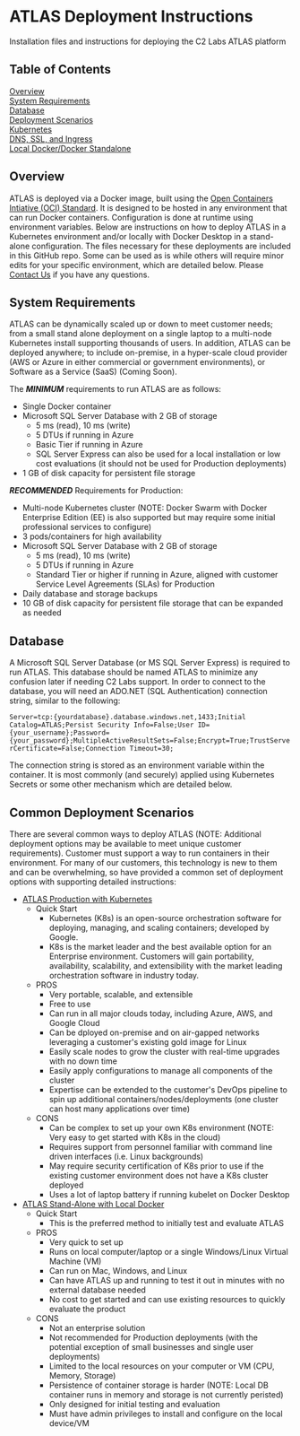 # ATLAS Deployment Instructions
Installation files and instructions for deploying the C2 Labs ATLAS platform

## Table of Contents
[Overview](#overview)<br>
[System Requirements](#system_reqs)<br>
[Database](#database)<br>
[Deployment Scenarios](#scenarios)<br>
[Kubernetes](k8s/README.md)<br>
[DNS, SSL, and Ingress](k8s/DNS-SSL-Ingress.md)<br>
[Local Docker/Docker Standalone](docker_standalone/README.md)<br>
<!-- [Docker Swarm](#docker_swarm)<br> -->


<a name="overview"/>

## Overview
ATLAS is deployed via a Docker image, built using the <a href="https://www.opencontainers.org/">Open Containers Intiative (OCI) Standard</a>. It is designed to be hosted in any environment that can run Docker containers. Configuration is done at runtime using environment variables. Below are instructions on how to deploy ATLAS in a Kubernetes environment and/or locally with Docker Desktop in a stand-alone configuration. The files necessary for these deployments are included in this GitHub repo. Some can be used as is while others will require minor edits for your specific environment, which are detailed below. Please [Contact Us](https://www.c2labs.com/contact-us) if you have any questions.

<a name="system_reqs"/>

## System Requirements
ATLAS can be dynamically scaled up or down to meet customer needs; from a small stand alone deployment on a single laptop to a multi-node Kubernetes install supporting thousands of users.  In addition, ATLAS can be deployed anywhere; to include on-premise, in a hyper-scale cloud provider (AWS or Azure in either commercial or government environments), or Software as a Service (SaaS) (Coming Soon).

The **_MINIMUM_** requirements to run ATLAS  are as follows:

- Single Docker container
- Microsoft SQL Server Database with 2 GB of storage
    - 5 ms (read), 10 ms (write)
    - 5 DTUs if running in Azure
    - Basic Tier if running in Azure
    - SQL Server Express can also be used for a local installation or low cost evaluations (it should not be used for Production deployments)
- 1 GB of disk capacity for persistent file storage

**_RECOMMENDED_** Requirements for Production:

- Multi-node Kubernetes cluster (NOTE: Docker Swarm with Docker Enterprise Edition (EE) is also supported but may require some initial professional services to configure)
- 3 pods/containers for high availability
- Microsoft SQL Server Database with 2 GB of storage
    - 5 ms (read), 10 ms (write)
    - 5 DTUs if running in Azure
    - Standard Tier or higher if running in Azure, aligned with customer Service Level Agreements (SLAs) for Production
- Daily database and storage backups 
- 10 GB of disk capacity for persistent file storage that can be expanded as needed

<a name="database"/>

## Database
A Microsoft SQL Server Database (or MS SQL Server Express) is required to run ATLAS. This database should be named ATLAS to minimize any confusion later if needing C2 Labs support. In order to connect to the database, you will need an ADO.NET (SQL Authentication) connection string, similar to the following:

`Server=tcp:{yourdatabase}.database.windows.net,1433;Initial Catalog=ATLAS;Persist Security Info=False;User ID={your_username};Password={your_password};MultipleActiveResultSets=False;Encrypt=True;TrustServerCertificate=False;Connection Timeout=30;`

The connection string is stored as an environment variable within the container. It is most commonly (and securely) applied using Kubernetes Secrets or some other mechanism which are detailed below.

<a name="scenarios"/>

## Common Deployment Scenarios

There are several common ways to deploy ATLAS (NOTE: Additional deployment options may be available to meet unique customer requirements). Customer must support a way to run containers in their environment. For many of our customers, this technology is new to them and can be overwhelming, so have provided a common set of deployment options with supporting detailed instructions:

- [ATLAS Production with Kubernetes](k8s/README.md)
    - Quick Start
        - Kubernetes (K8s) is an open-source orchestration software for deploying, managing, and scaling containers; developed by Google.
        - K8s is the market leader and the best available option for an Enterprise environment. Customers will gain portability, availability, scalability, and extensibility with the market leading orchestration software in industry today.
    - PROS
        - Very portable, scalable, and extensible
        - Free to use
        - Can run in all major clouds today, including Azure, AWS, and Google Cloud
        - Can be dployed on-premise and on air-gapped networks leveraging a customer's existing gold image for Linux
        - Easily scale nodes to grow the cluster with real-time upgrades with no down time
        - Easily apply configurations to manage all components of the cluster
        - Expertise can be extended to the customer's DevOps pipeline to spin up additional containers/nodes/deployments (one cluster can host many applications over time)
    - CONS
        - Can be complex to set up your own K8s environment (NOTE: Very easy to get started with K8s in the cloud)
        - Requires support from personnel familiar with command line driven interfaces (i.e. Linux backgrounds)
        - May require security certification of K8s prior to use if the existing customer environment does not have a K8s cluster deployed
        - Uses a lot of laptop battery if running kubelet on Docker Desktop
- [ATLAS Stand-Alone with Local Docker](docker_standalone/README.md)
    - Quick Start
        - This is the preferred method to initially test and evaluate ATLAS 
    - PROS
        - Very quick to set up
        - Runs on local computer/laptop or a single Windows/Linux Virtual Machine (VM)
        - Can run on Mac, Windows, and Linux
        - Can have ATLAS up and running to test it out in minutes with no external database needed
        - No cost to get started and can use existing resources to quickly evaluate the product
    - CONS
        - Not an enterprise solution
        - Not recommended for Production deployments (with the potential exception of small businesses and single user deployments)
        - Limited to the local resources on your computer or VM (CPU, Memory, Storage)
        - Persistence of container storage is harder (NOTE: Local DB container runs in memory and storage is not currently peristed)
        - Only designed for initial testing and evaluation
        - Must have admin privileges to install and configure on the local device/VM



<!-- <a name="docker_swarm"/>

## Docker Swarm -->